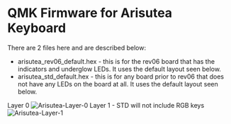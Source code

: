 # QMK Firmware for Arisutea Keyboard

There are 2 files here and are described below:
- arisutea_rev06_default.hex - this is for the rev06 board that has the indicators and underglow LEDs. It uses the default layout seen below.
- arisutea_std_default.hex - this is for any board prior to rev06 that does not have any LEDs on the board at all. It uses the default layout seen below.

Layer 0
![Arisutea-Layer-0](https://imgur.com/QnjvPyn.jpg)
Layer 1 - STD will not include RGB keys
![Arisutea-Layer-1](https://imgur.com/964EBYN.jpg)
